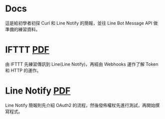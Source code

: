 # Docs 
這是給初學者初探 Curl 和 Line Notify 的簡報，並往 Line Bot Message API 做準備的練習資料。

# IFTTT <a href=https://github.com/JackTzou/Docs/blob/master/IFTTT.pdf>PDF</a>
由 IFTTT 先練習傳訊到 Line(Line Notify)，再經由 Webhooks 運作了解 Token 和 HTTP 的運作。

# Line Notify <a href=https://github.com/JackTzou/Docs/blob/master/GAS2LineNofity.pdf>PDF</a>
Line Notify 簡報則先介紹 OAuth2 的流程，然後發佈權杖先進行測試，再開始撰寫程式。
